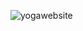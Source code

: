 ![yogawebsite](https://user-images.githubusercontent.com/77614377/120517151-bf5ada80-c3ed-11eb-876e-eceec7054103.png)
